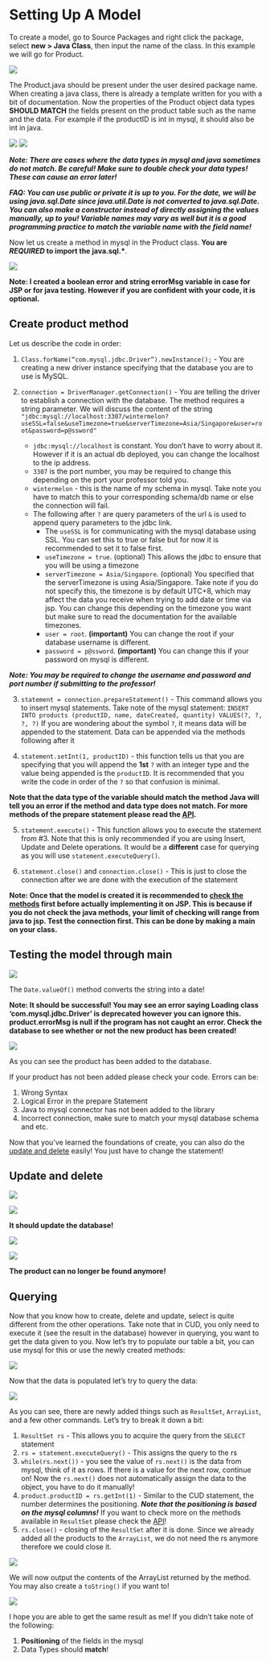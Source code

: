 # Setting Up A Model
To create a model, go to Source Packages and right click the package, select **new > Java Class**, then input the name of the class. In this example we will go for Product.

![](/JSP%20Tutorial/1.%20Setting%20Up%20A%20Model/images/Setting%20Model%201.png)

The Product.java should be present under the user desired package name. When creating a java class, there is already a template written for you with a bit of  documentation. Now the properties of the Product object data types **SHOULD MATCH** the fields present on the product table such as the name and the data. For example if the productID is int in mysql, it should also be int in java.

![](/JSP%20Tutorial/1.%20Setting%20Up%20A%20Model/images/Setting%20Model%202.png)
![](/JSP%20Tutorial/1.%20Setting%20Up%20A%20Model/images/Setting%20Model%203.png)

**_Note: There are cases where the data types in mysql and java sometimes do not match. Be careful! Make sure to double check your data types! These can cause an error later!_**

**_FAQ: You can use public or private it is up to you. For the date, we will be using java.sql.Date since java.util.Date is not converted to java.sql.Date. You can also make a constructor instead of directly assigning the values manually, up to you! Variable names may vary as well but it is a good programming practice to match the variable name with the field name!_**

Now let us create a method in mysql in the Product class. __You are *REQUIRED* to import the java.sql.*__.

![](/JSP%20Tutorial/1.%20Setting%20Up%20A%20Model/images/Setting%20Model%204.png)

**Note: I created a boolean error and string errorMsg variable in case for JSP or for java testing. However if you are confident with your code, it is optional.**

## Create product method
Let us describe the code in order:
1. `Class.forName(“com.mysql.jdbc.Driver”).newInstance();` - You are creating a new driver instance specifying that the database you are to use is MySQL.

2. `connection = DriverManager.getConnection()` - You are telling the driver to establish a connection with the database. The method requires a string parameter. We will discuss the content of the string `"jdbc:mysql://localhost:3307/wintermelon?useSSL=false&useTimezone=true&serverTimezone=Asia/Singapore&user=root&password=p@ssword"`
   - `jdbc:mysql://localhost` is constant. You don’t have to worry about it. However if it is an actual db deployed, you can change the localhost to the ip address.
   - `3307` is the port number, you may be required to change this depending on the port your professor told you.
   - `wintermelon` - this is the name of my schema in mysql. Take note you have to match this to your corresponding schema/db name or else the connection will fail.
   - The following after `?` are query parameters of the url `&` is used to append query parameters to the jdbc link.
     - The `useSSL` is for communicating with the mysql database using SSL. You can set this to true or false but for now it is recommended to set it to false first.
     - `useTimezone = true`. (optional) This allows the jdbc to ensure that you will be using a timezone
     - `serverTimezone = Asia/Singapore`. (optional) You specified that the serverTimezone is using Asia/Singapore. Take note if you do not specify this, the timezone is by default UTC+8, which may affect the data you receive when trying to add date or time via jsp. You can change this depending on the timezone you want but make sure to read the documentation for the available timezones.
     - `user = root`. **(important)** You can change the root if your database username is different. 
     - `password = p@ssword`. **(important)** You can change this if your password on mysql is different.

**_Note:  You may be required to change the username and password and port number if submitting to the professor!_**

3. `statement = connection.prepareStatement()` - This command allows you to insert mysql statements. Take note of the mysql statement: `INSERT INTO products (productID, name, dateCreated, quantity) VALUES(?, ?, ?, ?)` If you are wondering about the symbol `?`, it means data will be appended to the statement. Data can be appended via the methods following after it

4. `statement.setInt(1, productID)` - this function tells us that you are specifying that you will append the **1st** `?` with an integer type and the value being appended is the `productID`. It is recommended that you write the code in order of the `?` so that confusion is minimal. 

**Note that the data type of the variable should match the method Java will tell you an error if the method and data type does not match. For more methods of the prepare statement please read the [API](https://docs.oracle.com/javase/8/docs/api/index.html?java/sql/package-summary.html).**

5. `statement.execute()` - This function allows you to execute the statement from #3. Note that this is only recommended if you are using Insert, Update and Delete operations. It would be a **different** case for querying as you will use `statement.executeQuery()`.

6. `statement.close()` and `connection.close()` - This is just to close the connection after we are done with the execution of the statement

**Note: Once that the model is created it is recommended to [check the methods](#Testing-the-model-through-main) first before actually implementing it on JSP. This is because if you do not check the java methods, your limit of checking will range from java to jsp. Test the connection first. This can be done by making a main on your class.**

## Testing the model through main
![](/JSP%20Tutorial/1.%20Setting%20Up%20A%20Model/images/Testing%20Model%201.png)

The `Date.valueOf()` method converts the string into a date!

**Note: It should be successful! You may see an error saying Loading class ‘com.mysql.jdbc.Driver’ is deprecated however you can ignore this. product.errorMsg is null if the program has not caught an error. Check the database to see whether or not the new product has been created!**

![](/JSP%20Tutorial/1.%20Setting%20Up%20A%20Model/images/Testing%20Model%202.png)

As you can see the product has been added to the database. 

If your product has not been added please check your code. Errors can be:
1. Wrong Syntax
2. Logical Error in the prepare Statement
3. Java to mysql connector has not been added to the library
4. Incorrect connection, make sure to match your mysql database schema and etc.

Now that you’ve learned the foundations of create, you can also do the [update and delete](#Update-and-delete) easily! You just have to change the statement!

## Update and delete
![](/JSP%20Tutorial/1.%20Setting%20Up%20A%20Model/images/Update%20Model%201.png)

![](/JSP%20Tutorial/1.%20Setting%20Up%20A%20Model/images/Update%20Model%202.png)

**It should update the database!**

![](/JSP%20Tutorial/1.%20Setting%20Up%20A%20Model/images/Delete%20Model%201.png)

![](/JSP%20Tutorial/1.%20Setting%20Up%20A%20Model/images/Delete%20Model%202.png)

**The product can no longer be found anymore!**

## Querying
Now that you know how to create, delete and update, select is quite different from the other operations. Take note that in CUD, you only need to execute it (see the result in the database) however in querying, you want to get the data given to you. Now let’s try to populate our table a bit, you can use mysql for this or use the newly created methods:

![](/JSP%20Tutorial/1.%20Setting%20Up%20A%20Model/images/Querying%20Model%201.png)

Now that the data is populated let’s try to query the data:

![](/JSP%20Tutorial/1.%20Setting%20Up%20A%20Model/images/Querying%20Model%202.png)

As you can see, there are newly added things such as `ResultSet`, `ArrayList`, and a few other commands. Let’s try to break it down a bit:
1. `ResultSet rs` - This allows you to acquire the query from the `SELECT` statement
2. `rs = statement.executeQuery()` - This assigns the query to the rs
3. `while(rs.next())` - you see the value of `rs.next()` is the data from mysql, think of it as rows. If there is a value for the next row, continue on! Now the `rs.next()` does not automatically assign the data to the object, you have to do it manually!
4. `product.productID = rs.getInt(1)` - Similar to the CUD statement, the number determines the positioning. ***Note that the positioning is based on the mysql columns!*** If you want to check more on the methods available in `ResultSet` please check the [API](https://docs.oracle.com/javase/8/docs/api/index.html?java/sql/package-summary.html)!
5. `rs.close()` - closing of the `ResultSet` after it is done. Since we already added all the products to the `ArrayList`, we do not need the rs anymore therefore we could close it.

![](/JSP%20Tutorial/1.%20Setting%20Up%20A%20Model/images/Querying%20Model%203.png)

We will now output the contents of the ArrayList returned by the method. You may also create a `toString()` if you want to!

![](/JSP%20Tutorial/1.%20Setting%20Up%20A%20Model/images/Querying%20Model%204.png)

I hope you are able to get the same result as me! If you didn’t take note of the following:
1. **Positioning** of the fields in the mysql
3. Data Types should **match**!
